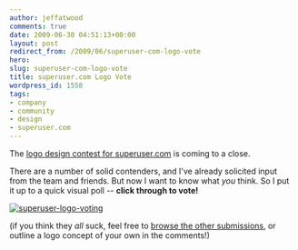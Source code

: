 ```yaml
---
author: jeffatwood
comments: true
date: 2009-06-30 04:51:13+00:00
layout: post
redirect_from: /2009/06/superuser-com-logo-vote
hero: 
slug: superuser-com-logo-vote
title: superuser.com Logo Vote
wordpress_id: 1558
tags:
- company
- community
- design
- superuser.com
---
```



The [logo design contest for superuser.com](http://blog.stackoverflow.com/2009/06/logo-design-contest-for-superuser-com/) is coming to a close.



There are a number of solid contenders, and I've already solicited input from the team and friends. But now I want to know what _you_ think. So I put it up to a quick visual poll -- **click through to vote!**



[![superuser-logo-voting](http://blog.stackoverflow.com/wp-content/uploads/superuser-logo-voting1.png)](http://www.pollsb.com/polls/p2131264-logo_works_best_superuser_com)



(if you think they _all_ suck, feel free to [browse the other submissions](http://www.crowdspring.com/projects/graphic_design/logo/logo_for_superuser_com), or outline a logo concept of your own in the comments!)

